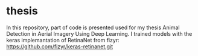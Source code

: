 # thesis
In this repository, part of code is presented used for my thesis Animal Detection in Aerial Imagery Using Deep Learning. I trained models with the keras implemantation of RetinaNet from fizyr: https://github.com/fizyr/keras-retinanet.git 
